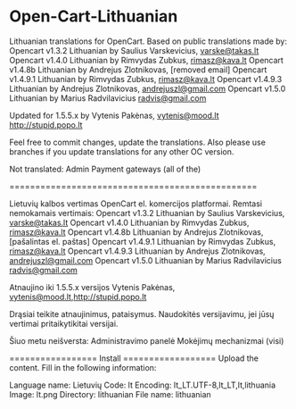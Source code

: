 Open-Cart-Lithuanian
====================

Lithuanian translations for OpenCart. Based on public translations made by:
Opencart v1.3.2 Lithuanian by Saulius Varskevicius, varske@takas.lt
Opencart v1.4.0 Lithuanian by Rimvydas Zubkus, rimasz@kava.lt
Opencart v1.4.8b Lithuanian by Andrejus Zlotnikovas, [removed email]
Opencart v1.4.9.1 Lithuanian by Rimvydas Zubkus, rimasz@kava.lt
Opencart v1.4.9.3 Lithuanian by Andrejus Zlotnikovas, andrejuszl@gmail.com
Opencart v1.5.0 Lithuanian by Marius Radvilavicius radvis@gmail.com

Updated for 1.5.5.x by Vytenis Pakėnas, vytenis@mood.lt http://stupid.popo.lt

Feel free to commit changes, update the translations. Also please use branches if you update translations for any other OC version.

Not translated:
Admin
Payment gateways (all of the)

================================================

Lietuvių kalbos vertimas OpenCart el. komercijos platformai. Remtasi nemokamais vertimais:
Opencart v1.3.2 Lithuanian by Saulius Varskevicius, varske@takas.lt
Opencart v1.4.0 Lithuanian by Rimvydas Zubkus, rimasz@kava.lt
Opencart v1.4.8b Lithuanian by Andrejus Zlotnikovas, [pašalintas el. paštas]
Opencart v1.4.9.1 Lithuanian by Rimvydas Zubkus, rimasz@kava.lt
Opencart v1.4.9.3 Lithuanian by Andrejus Zlotnikovas, andrejuszl@gmail.com
Opencart v1.5.0 Lithuanian by Marius Radvilavicius radvis@gmail.com

Atnaujino iki 1.5.5.x versijos Vytenis Pakėnas, vytenis@mood.lt,http://stupid.popo.lt

Drąsiai teikite atnaujinimus, pataisymus. Naudokitės versijavimu, jei jūsų vertimai pritaikytikitai versijai.

Šiuo metu neišversta:
Administravimo panelė
Mokėjimų mechanizmai (visi)

================= Install ==================
Upload the content. Fill in the following information:

Language name: Lietuvių
Code: lt
Encoding: lt_LT.UTF-8,lt_LT,lt,lithuania
Image: lt.png
Directory: lithuanian
File name: lithuanian
